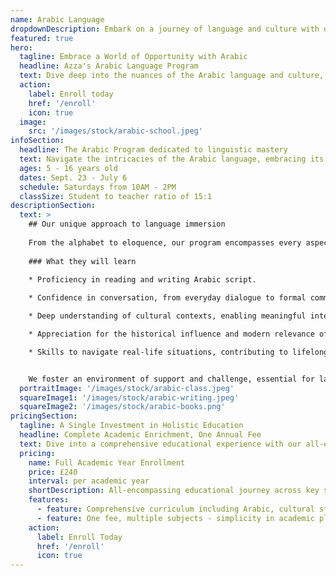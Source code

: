 ```yaml
---
name: Arabic Language
dropdownDescription: Embark on a journey of language and culture with our immersive Arabic program.
featured: true
hero:
  tagline: Embrace a World of Opportunity with Arabic
  headline: Azza's Arabic Language Program
  text: Dive deep into the nuances of the Arabic language and culture, guided by experienced educators dedicated to excellence in comprehensive language acquisition and cultural appreciation.
  action:
    label: Enroll today
    href: '/enroll'
    icon: true
  image:
    src: '/images/stock/arabic-school.jpeg'
infoSection:
  headline: The Arabic Program dedicated to linguistic mastery
  text: Navigate the intricacies of the Arabic language, embracing its historical significance and contemporary relevance through a curriculum designed to inspire passion for language learning and cultural understanding.
  ages: 5 - 16 years old
  dates: Sept. 23 - July 6
  schedule: Saturdays from 10AM - 2PM
  classSize: Student to teacher ratio of 15:1
descriptionSection:
  text: >
    ## Our unique approach to language immersion
            
    From the alphabet to eloquence, our program encompasses every aspect of the Arabic language, empowering students to engage confidently with native speakers and texts. Through interactive sessions, students experience the language first-hand, enhancing their conversational skills, writing, and comprehension.
        
    ### What they will learn
          
    * Proficiency in reading and writing Arabic script.

    * Confidence in conversation, from everyday dialogue to formal communication.

    * Deep understanding of cultural contexts, enabling meaningful interaction with Arabic literature, media, and traditions.

    * Appreciation for the historical influence and modern relevance of the Arabic language.

    * Skills to navigate real-life situations, contributing to lifelong linguistic and cultural competence.


    We foster an environment of support and challenge, essential for language acquisition. Our instructors are more than teachers; they are custodians of a rich cultural tapestry, dedicated to passing on their knowledge and passion for the Arabic language.
  portraitImage: '/images/stock/arabic-class.jpeg'
  squareImage1: '/images/stock/arabic-writing.jpeg'
  squareImage2: '/images/stock/arabic-books.png'
pricingSection:
  tagline: A Single Investment in Holistic Education
  headline: Complete Academic Enrichment, One Annual Fee
  text: Dive into a comprehensive educational experience with our all-encompassing curriculum, designed for holistic growth and exploration.
  pricing:
    name: Full Academic Year Enrollment
    price: £240
    interval: per academic year
    shortDescription: All-encompassing educational journey across key subjects
    features:
      - feature: Comprehensive curriculum including Arabic, cultural studies, Maths, and English
      - feature: One fee, multiple subjects - simplicity in academic planning
    action:
      label: Enroll Today
      href: '/enroll'
      icon: true
---
```


